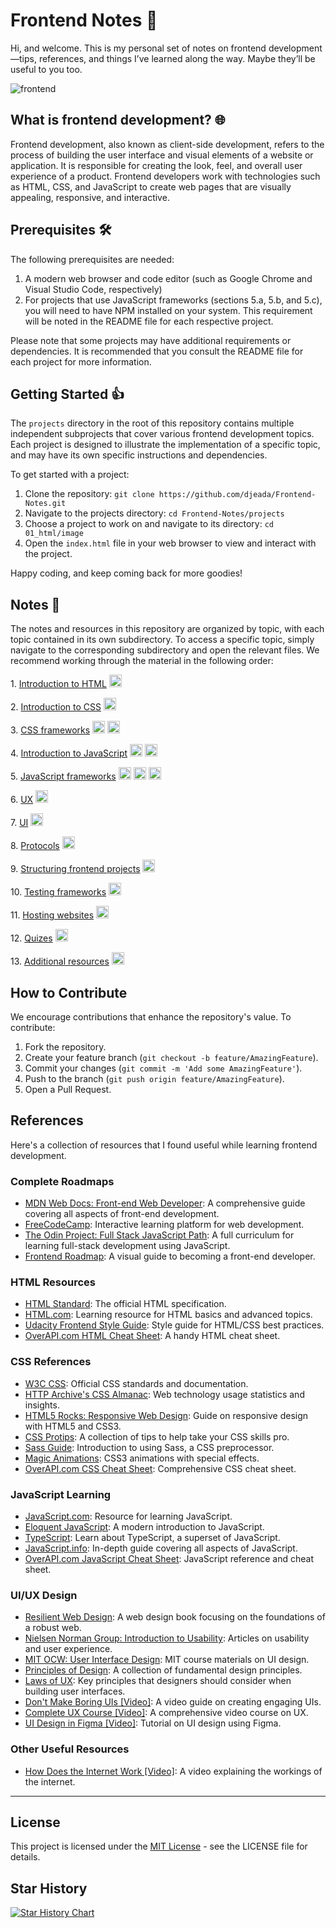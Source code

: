# Frontend Notes 🚀

Hi, and welcome. This is my personal set of notes on frontend development—tips, references, and things I’ve learned along the way. Maybe they’ll be useful to you too.

![frontend](https://github.com/djeada/Frontend-Notes/assets/37275728/562de86d-66f1-42c0-991b-82c4cbe74255)

## What is frontend development? 🌐

Frontend development, also known as client-side development, refers to the process of building the user interface and visual elements of a website or application. It is responsible for creating the look, feel, and overall user experience of a product. Frontend developers work with technologies such as HTML, CSS, and JavaScript to create web pages that are visually appealing, responsive, and interactive.

## Prerequisites 🛠

The following prerequisites are needed:

1. A modern web browser and code editor (such as Google Chrome and Visual Studio Code, respectively)
1. For projects that use JavaScript frameworks (sections 5.a, 5.b, and 5.c), you will need to have NPM installed on your system. This requirement will be noted in the README file for each respective project.

Please note that some projects may have additional requirements or dependencies. It is recommended that you consult the README file for each project for more information.

## Getting Started 👍

The `projects` directory in the root of this repository contains multiple independent subprojects that cover various frontend development topics. Each project is designed to illustrate the implementation of a specific topic, and may have its own specific instructions and dependencies.

To get started with a project:

1. Clone the repository: `git clone https://github.com/djeada/Frontend-Notes.git`
1. Navigate to the projects directory: `cd Frontend-Notes/projects`
1. Choose a project to work on and navigate to its directory: `cd 01_html/image`
1. Open the `index.html` file in your web browser to view and interact with the project.

Happy coding, and keep coming back for more goodies!

## Notes 🤖

The notes and resources in this repository are organized by topic, with each topic contained in its own subdirectory. To access a specific topic, simply navigate to the corresponding subdirectory and open the relevant files. We recommend working through the material in the following order:

<p float="left">
  1. <a href="https://github.com/djeada/Frontend-Notes/blob/main/notes/01_html.md">Introduction to HTML</a>
  <img src="https://img.icons8.com/color/344/html-5--v1.png" height="20" />
</p>

<p float="left">
  2. <a href="https://github.com/djeada/Frontend-Notes/blob/main/notes/02_css.md">Introduction to CSS</a>
  <img src="https://img.icons8.com/color/344/css3.png" height="20" />
</p>

<p float="left">
  3. <a href="https://github.com/djeada/Frontend-Notes/blob/main/notes/03_css_frameworks.md">CSS frameworks</a>
  <img src="https://img.icons8.com/color/344/bootstrap.png" height="20" />
  <img src="https://img.icons8.com/color/344/sass.png" height="20" />
</p>

<p float="left">
  4. <a href="https://github.com/djeada/Frontend-Notes/blob/main/notes/04_javascript.md">Introduction to JavaScript</a>
  <img src="https://img.icons8.com/color/344/javascript--v1.png" height="20" />
  <img src="https://img.icons8.com/color/344/typescript.png" height="20" />
</p>

<p float="left">
  5. <a href="https://github.com/djeada/Frontend-Notes/blob/main/notes/05_javascript_frameworks.md">JavaScript frameworks</a>
  <img src="https://img.icons8.com/officel/344/react.png" height="20" />
  <img src="https://img.icons8.com/color/344/angularjs.png" height="20" />
  <img src="https://img.icons8.com/color/344/vue-js.png" height="20" />
</p>

<p float="left">
  6. <a href="https://github.com/djeada/Frontend-Notes/blob/main/notes/06_ux.md">UX</a>
  <img src="https://img.icons8.com/external-flaticons-flat-flat-icons/452/external-ux-no-code-flaticons-flat-flat-icons.png" height="20" />
</p>

<p float="left">
  7. <a href="https://github.com/djeada/Frontend-Notes/blob/main/notes/07_ui.md">UI</a>
  <img src="https://img.icons8.com/external-flaticons-lineal-color-flat-icons/344/external-ui-computer-science-flaticons-lineal-color-flat-icons.png" height="20" />
</p>

<p float="left">
  8. <a href="https://github.com/djeada/Frontend-Notes/blob/main/notes/08_protocols.md">Protocols</a>
  <img src="https://img.icons8.com/external-flaticons-lineal-color-flat-icons/344/external-http-internet-marketing-flaticons-lineal-color-flat-icons.png" height="20" />
</p>

<p float="left">
  9. <a href="https://github.com/djeada/Frontend-Notes/blob/main/notes/09_project_structure.md">Structuring frontend projects</a>
  <img src="https://img.icons8.com/external-flaticons-lineal-color-flat-icons/344/external-project-creativity-flaticons-lineal-color-flat-icons.png" height="20" />
</p>

<p float="left">
  10. <a href="https://github.com/djeada/Frontend-Notes/blob/main/notes/10_testing.md">Testing frameworks</a>
  <img src="https://img.icons8.com/external-sbts2018-outline-color-sbts2018/344/external-testing-basic-ui-elements-2.5-sbts2018-outline-color-sbts2018.png" height="20" />
</p>

<p float="left">
  11. <a href="https://github.com/djeada/Frontend-Notes/blob/main/notes/11_hosting_websites.md">Hosting websites</a>
  <img src="https://img.icons8.com/stickers/344/servers-group.png" height="20" />
</p>

<p float="left">
  12. <a href="https://github.com/djeada/Frontend-Notes/blob/main/notes/12_quizes.md">Quizes</a>
  <img src="https://img.icons8.com/external-smashingstocks-thin-outline-color-smashing-stocks/344/external-quiz-education-smashingstocks-thin-outline-color-smashing-stocks.png" height="20" />
</p>

<p float="left">
  13. <a href="https://github.com/djeada/Frontend-Notes/blob/main/notes/13_additional_resources.md">Additional resources</a>
  <img src="https://img.icons8.com/external-febrian-hidayat-flat-febrian-hidayat/344/external-plus-ui-essential-febrian-hidayat-flat-febrian-hidayat.png" height="20" />
</p>

## How to Contribute

We encourage contributions that enhance the repository's value. To contribute:

1. Fork the repository.
2. Create your feature branch (`git checkout -b feature/AmazingFeature`).
3. Commit your changes (`git commit -m 'Add some AmazingFeature'`).
4. Push to the branch (`git push origin feature/AmazingFeature`).
5. Open a Pull Request.

## References

Here's a collection of resources that I found useful while learning frontend development. 

### Complete Roadmaps

- [MDN Web Docs: Front-end Web Developer](https://developer.mozilla.org/en-US/docs/Learn/Front-end_web_developer): A comprehensive guide covering all aspects of front-end development.
- [FreeCodeCamp](https://www.freecodecamp.org/): Interactive learning platform for web development.
- [The Odin Project: Full Stack JavaScript Path](https://www.theodinproject.com/paths/full-stack-javascript): A full curriculum for learning full-stack development using JavaScript.
- [Frontend Roadmap](https://roadmap.sh/frontend): A visual guide to becoming a front-end developer.

### HTML Resources

- [HTML Standard](https://html.spec.whatwg.org/multipage/): The official HTML specification.
- [HTML.com](https://html.com/): Learning resource for HTML basics and advanced topics.
- [Udacity Frontend Style Guide](http://udacity.github.io/frontend-nanodegree-styleguide/): Style guide for HTML/CSS best practices.
- [OverAPI.com HTML Cheat Sheet](https://overapi.com/html): A handy HTML cheat sheet.

### CSS References

- [W3C CSS](https://www.w3.org/Style/CSS/): Official CSS standards and documentation.
- [HTTP Archive's CSS Almanac](https://almanac.httparchive.org/en/2020/css): Web technology usage statistics and insights.
- [HTML5 Rocks: Responsive Web Design](https://www.html5rocks.com/en/mobile/responsivedesign/): Guide on responsive design with HTML5 and CSS3.
- [CSS Protips](https://github.com/AllThingsSmitty/css-protips): A collection of tips to help take your CSS skills pro.
- [Sass Guide](https://sass-lang.com/guide): Introduction to using Sass, a CSS preprocessor.
- [Magic Animations](https://www.minimamente.com/project/magic/): CSS3 animations with special effects.
- [OverAPI.com CSS Cheat Sheet](https://overapi.com/css): Comprehensive CSS cheat sheet.

### JavaScript Learning

- [JavaScript.com](https://www.javascript.com/): Resource for learning JavaScript.
- [Eloquent JavaScript](https://eloquentjavascript.net/): A modern introduction to JavaScript.
- [TypeScript](https://www.typescriptlang.org/): Learn about TypeScript, a superset of JavaScript.
- [JavaScript.info](https://javascript.info/): In-depth guide covering all aspects of JavaScript.
- [OverAPI.com JavaScript Cheat Sheet](https://overapi.com/javascript): JavaScript reference and cheat sheet.

### UI/UX Design

- [Resilient Web Design](https://resilientwebdesign.com/chapter1/): A web design book focusing on the foundations of a robust web.
- [Nielsen Norman Group: Introduction to Usability](https://www.nngroup.com/articles/usability-101-introduction-to-usability/): Articles on usability and user experience.
- [MIT OCW: User Interface Design](https://ocw.mit.edu/courses/6-831-user-interface-design-and-implementation-spring-2011/pages/lecture-notes/): MIT course materials on UI design.
- [Principles of Design](https://principles.design/): A collection of fundamental design principles.
- [Laws of UX](https://lawsofux.com/): Key principles that designers should consider when building user interfaces.
- [Don't Make Boring UIs [Video]](https://youtu.be/erA1Q0jmO4A): A video guide on creating engaging UIs.
- [Complete UX Course [Video]](https://youtu.be/uL2ZB7XXIgg): A comprehensive video course on UX.
- [UI Design in Figma [Video]](https://youtu.be/5IanQIwhA4E): Tutorial on UI design using Figma.

### Other Useful Resources

- [How Does the Internet Work [Video]](https://youtu.be/oj7A2YDgIWE): A video explaining the workings of the internet.

---

## License

This project is licensed under the [MIT License](LICENSE) - see the LICENSE file for details.

## Star History

[![Star History Chart](https://api.star-history.com/svg?repos=djeada/Frontend-Notes&type=Date)](https://star-history.com/#djeada/Frontend-Notes&Date)

